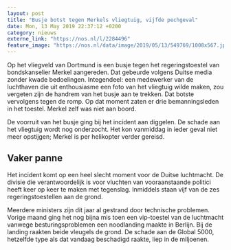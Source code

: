 ```yaml
---
layout: post
title: "Busje botst tegen Merkels vliegtuig, vijfde pechgeval"
date: Mon, 13 May 2019 22:37:12 +0200
category: nieuws
externe_link: "https://nos.nl/l/2284496"
feature_image: "https://nos.nl/data/image/2019/05/13/549769/1008x567.jpg"
---
```


<p>Op het vliegveld van Dortmund is een busje tegen het regeringstoestel van bondskanselier Merkel aangereden. Dat gebeurde volgens Duitse media zonder kwade bedoelingen. Integendeel: een medewerker van de luchthaven die uit enthousiasme een foto van het vliegtuig wilde maken, zou vergeten zijn de handrem van het busje aan te trekken. Dat botste vervolgens tegen de romp. Op dat moment zaten er drie bemanningsleden in het toestel. Merkel zelf was niet aan boord. </p>
<p>De voorruit van het busje ging bij het incident aan diggelen. De schade aan het vliegtuig wordt nog onderzocht. Het kon vanmiddag in ieder geval niet meer opstijgen; Merkel is per helikopter verder gereisd.</p>
<h2>Vaker panne</h2>
<p>Het incident komt op een heel slecht moment voor de Duitse luchtmacht. De divisie die verantwoordelijk is voor vluchten van vooraanstaande politici heeft keer op keer te maken met tegenslag. Inmiddels staan vijf van de zes regeringstoestellen aan de grond.</p>
<p>Meerdere ministers zijn dit jaar al gestrand door technische problemen. Vorige maand ging het nog bijna mis toen een vip-toestel van de luchtmacht vanwege besturingsproblemen een noodlanding maakte in Berlijn. Bij de landing raakten beide vleugels de grond. De schade aan de Global 5000, hetzelfde type als dat vandaag beschadigd raakte, liep in de miljoenen.</p>
